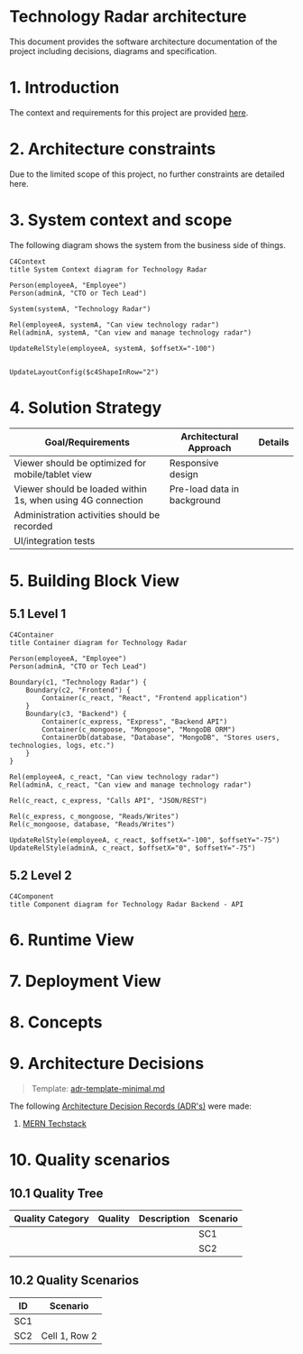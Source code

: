 # Technology Radar architecture

This document provides the software architecture documentation of the project including decisions, diagrams and specification.

# 1. Introduction

The context and requirements for this project are provided [here](https://github.com/web-programming-lab/web-programming-lab-projekt/blob/main/Technologie-Radar.md).

# 2. Architecture constraints

Due to the limited scope of this project, no further constraints are detailed here. 

# 3. System context and scope

The following diagram shows the system from the business side of things.

```mermaid
C4Context
title System Context diagram for Technology Radar

Person(employeeA, "Employee")
Person(adminA, "CTO or Tech Lead")

System(systemA, "Technology Radar")

Rel(employeeA, systemA, "Can view technology radar")
Rel(adminA, systemA, "Can view and manage technology radar")

UpdateRelStyle(employeeA, systemA, $offsetX="-100")


UpdateLayoutConfig($c4ShapeInRow="2")
```


# 4. Solution Strategy

| Goal/Requirements | Architectural Approach | Details |
| ------------- | ------------- | ------  |
| Viewer should be optimized for mobile/tablet view | Responsive design | |
| Viewer should be loaded within 1s, when using 4G connection | Pre-load data in background | |
| Administration activities should be recorded | |
| UI/integration tests | |

# 5. Building Block View

## 5.1 Level 1
```mermaid
C4Container
title Container diagram for Technology Radar

Person(employeeA, "Employee")
Person(adminA, "CTO or Tech Lead")

Boundary(c1, "Technology Radar") {
    Boundary(c2, "Frontend") {
        Container(c_react, "React", "Frontend application")
    }
    Boundary(c3, "Backend") {
        Container(c_express, "Express", "Backend API")
        Container(c_mongoose, "Mongoose", "MongoDB ORM")
        ContainerDb(database, "Database", "MongoDB", "Stores users, technologies, logs, etc.")
    }
}

Rel(employeeA, c_react, "Can view technology radar")
Rel(adminA, c_react, "Can view and manage technology radar")

Rel(c_react, c_express, "Calls API", "JSON/REST")

Rel(c_express, c_mongoose, "Reads/Writes")
Rel(c_mongoose, database, "Reads/Writes")

UpdateRelStyle(employeeA, c_react, $offsetX="-100", $offsetY="-75")
UpdateRelStyle(adminA, c_react, $offsetX="0", $offsetY="-75")
```

## 5.2 Level 2

```mermaid
C4Component
title Component diagram for Technology Radar Backend - API
```

# 6. Runtime View

# 7. Deployment View

# 8. Concepts

# 9. Architecture Decisions

> Template: [adr-template-minimal.md](https://raw.githubusercontent.com/adr/madr/refs/heads/develop/template/adr-template-minimal.md)

The following [Architecture Decision Records (ADR's)](https://adr.github.io/) were made:

1. [MERN Techstack](./decisions/01-techstack.md)

# 10. Quality scenarios

## 10.1 Quality Tree
| Quality Category | Quality | Description | Scenario |
| ------------- | ------------- | ---- | ---|
| | | | SC1 |
| | | | SC2 | 

## 10.2 Quality Scenarios
| ID      | Scenario      |
| -- | ------------- |
| SC1 |  |
| SC2 | Cell 1, Row 2 |


